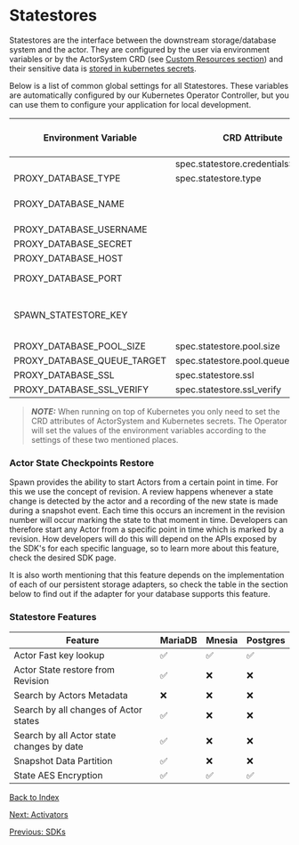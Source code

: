 # Statestores

Statestores are the interface between the downstream storage/database system and the actor.
They are configured by the user via environment variables or by the ActorSystem CRD (see [Custom Resources section](crds.md)) and their sensitive data is [stored in kubernetes secrets](docs/getting_started.md).

Below is a list of common global settings for all Statestores. These variables are automatically configured by our Kubernetes Operator Controller, but you can use them to configure your application for local development.

| Environment Variable        | CRD Attribute                        | Secret Property | Default Env Value | Default CRD Value | Mandatory | Possible Values                         |
| --------------------------- | ------------------------------------ | --------------- | ----------------- | ----------------- | --------- | --------------------------------------- |
|                             | spec.statestore.credentialsSecretRef |                 |                   |                   | Yes       |
| PROXY_DATABASE_TYPE         | spec.statestore.type                 |                 |                   |                   | Yes       | 
| PROXY_DATABASE_NAME         |                                      | database        | eigr-functions-db | eigr-functions-db |           |
| PROXY_DATABASE_USERNAME     |                                      | username        | admin             | admin             |           |
| PROXY_DATABASE_SECRET       |                                      | password        | admin             | admin             |           |
| PROXY_DATABASE_HOST         |                                      | host            | localhost         | localhost         |           |
| PROXY_DATABASE_PORT         |                                      | port            | adapter specific  | adapter specific  |           | 
| SPAWN_STATESTORE_KEY        |                                      | encryptionKey   |                   |                   | Yes       | openssl rand -base64 32                 |
| PROXY_DATABASE_POOL_SIZE    | spec.statestore.pool.size            |                 | 60                | 60                |           |
| PROXY_DATABASE_QUEUE_TARGET | spec.statestore.pool.queue           |                 | 10000             | 10000             |           |
| PROXY_DATABASE_SSL          | spec.statestore.ssl                  |                 | false             | false             |           |
| PROXY_DATABASE_SSL_VERIFY   | spec.statestore.ssl_verify           |                 | false             | false             |           |

> **_NOTE:_** When running on top of Kubernetes you only need to set the CRD attributes of ActorSystem and Kubernetes secrets. The Operator will set the values of the environment variables according to the settings of these two mentioned places.

### Actor State Checkpoints Restore

Spawn provides the ability to start Actors from a certain point in time.
For this we use the concept of revision.
A review happens whenever a state change is detected by the actor and a recording of the new state is made during a snapshot event. Each time this occurs an increment in the revision number will occur marking the state to that moment in time.
Developers can therefore start any Actor from a specific point in time which is marked by a revision.
How developers will do this will depend on the APIs exposed by the SDK's for each specific language, so to learn more about this feature, check the desired SDK page.

It is also worth mentioning that this feature depends on the implementation of each of our persistent storage adapters, so check the table in the section below to find out if the adapter for your database supports this feature.

### Statestore Features

| Feature                                   | MariaDB              | Mnesia             | Postgres             |
| ------------------------------------------| -------------------- | ------------------ | -------------------- |
| Actor Fast key lookup                     | :white_check_mark:   | :white_check_mark: | :white_check_mark:   |
| Actor State restore from Revision         | :white_check_mark:   | :x:                | :x:                  |
| Search by Actors Metadata                 | :x:                  | :x:                | :x:                  |
| Search by all changes of Actor states     | :white_check_mark:   | :x:                | :x:                  |
| Search by all Actor state changes by date | :white_check_mark:   | :x:                | :x:                  |
| Snapshot Data Partition                   | :white_check_mark:   | :x:                | :x:                  |
| State AES Encryption                      | :white_check_mark:   | :white_check_mark: | :white_check_mark:   |

[Back to Index](index.md)

[Next: Activators](activators.md)

[Previous: SDKs](sdks.md)